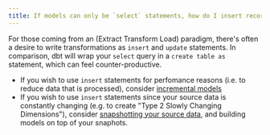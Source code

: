 ```yaml
---
title: If models can only be `select` statements, how do I insert records?
---
```


For those coming from an <Term id="etl" /> (Extract Transform Load) paradigm, there's often a desire to write transformations as `insert` and `update` statements. In comparison, dbt will wrap your `select` query in a `create table as` statement, which can feel counter-productive.

* If you wish to use `insert` statements for perfomance reasons (i.e. to reduce data that is processed), consider [incremental models](configuring-incremental-models)
* If you wish to use `insert` statements since your source data is constantly changing (e.g. to create "Type 2 Slowly Changing Dimensions"), consider [snapshotting your source data](snapshots), and building models on top of your snaphots.
